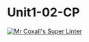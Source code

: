 # Unit1-02-CP
[![Mr Coxall's Super Linter](https://github.com/ICS3U-C-Programming-BeniNkongoloNK/Unit1-02-CPP/workflows/Mr%20Coxall's%20Super%20Linter/badge.svg)](https://github.com/ICS3U-C-Programming-BeniNkongoloNK/Unit1-02-CPP/actions/)
